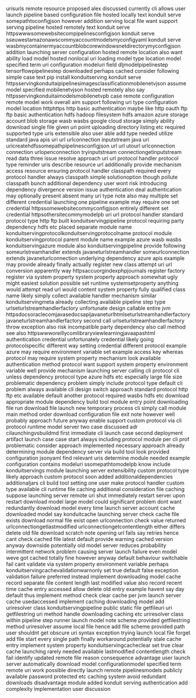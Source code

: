 urisurls remote resource proposed alex discussed currently cli allows user launch pipeline based configuration file hosted locally text konduit serve somepathtoconfigjson however addition serving local file want support serving pipeline hosted remotely text konduit serve httpswwwsomewebsitecompipelinesconfigjson konduit serve sseuwestamazonawscommyaccountmodelsmyconfigyaml konduit serve wasbmycontainermyaccountblobcorewindowsnetdirectorymyconfigjson addition launching server configuration hosted remote location also want ability load model hosted nonlocal uri loading model type location model specified term uri configuration modeluri field dljmodelpipelinestep tensorflowpipelinestep downloaded perhaps cached consider following simple case text pip install konduitserving konduit serve httpsservingkonduitaipipelinesimagesclassificationmobilenetvjson assume model specified mobilenetvjson hosted remotely also say httpsservingkonduitaimodelsmobilenetvpb case remote configuration remote model work overall aim support following uri type configuration model location httphttps http basic authentication maybe like http oauth ftp ftp basic authentication hdfs hadoop filesystem hdfs amazon azure storage account blob storage wasb wasbs google cloud storage simply ability download single file given uri point uploading directory listing etc required supported type uris extensible also user able add type needed utilize standard java apis uri url urlconnection inputstream java uri uricreatehdfssomepathpipelinesconfigjson url url utourl urlconnection connection urlopenconnection tryinputstream connectiongetinputstream read data three issue resolve approach uri url protocol handler protocol type reminder uris describe resource url additionally provide mechanism access resource ensuring protocol handler classpath required every protocol handler always classpath simple solutionoption though pollute classpath bunch additional dependency user wont risk introducing dependency divergence version issue authentication deal authentication may optionally present absent many uri type note also may multiple set different credential launching one pipeline example may require one set credential httpssomewebsitecommyconfigjson entirely different set credential httpsothersitecommymodelpb uri url protocol handler standard protocol type http ftp built konduitservingpipeline protocol requiring party dependency hdfs etc placed separate module name konduitservingprotocolkonduitservingprotocolname protocol module konduitservingprotocol parent module name example azure wasb wasbs konduitservingazure module also konduitservingpipeline provide following someurlstreamhandler extends javaneturlstreamhandler someurlconnection extends javaneturlconnection underlying dependency azure apis example may provide already finally actually register new class attempt uri url conversion apparently way httpsaccuorgindexphpjournals register factory register via system property system property approach somewhat ugly might easiest solution possible set runtime systemsetproperty anything would attempt read url would content system property fully qualified class name likely simply collect available handler mechanism similar konduitservingmeta already collecting available pipeline step type urlseturlstreamhandlerfactory unfortunate design callable entire jvm httpsdocsoraclecomjavasedocsapijavaneturlhtmlseturlstreamhandlerfactoryjavaneturlstreamhandlerfactory second call urlseturlstreamhandlerfactory throw exception also risk incompatible party dependency also call method see also httpswwworeillycomlibraryviewlearningjavaapashtml authentication credential unfortunately credential likely going protocolspecific different way setting credential different protocol example azure may require environment variable set example access key whereas protocol may require system property mechanism look available authentication method protocol want support system property environment variable well provide mechanism launching server calling cli protocol cli unless dependency protocol type azure hdfs etc especially large file size problematic dependency problem simply include protocol type default cli problem always available cli design switch approach standard protocol http ftp etc available default another protocol required wasbs hdfs etc download appropriate module dependency build tool module entry point downloading file run download file launch new temporary process cli simply call module main method order download configuration file exit note however well probably approach future anyway enable support custom protocol via cli protocol runtime model server two case discussed adr cilaunchingvsbuildmd first immediate cli launch case second deployment artifact launch case case start always including protocol module per cli prof problematic consider approach implemented necessary approach already determining module dependency server via build tool look provided configuration jsonyaml find relevant uris determine module needed example configuration contains modeluri ssomepathtomodelpb know include konduitservings module launching server extensibility custom protocol type likely approach custom protocol soon added additionaldependencies additionaljars cli build tool setting one user make protocol handler custom type available cli runtime file caching additional consideration file caching suppose launching server remote uri shut immediately restart server upon restart download model large model could significant problem dont want redundantly download model every time launch server account cache downloaded model say konduitcache launching server check cache file exists download normal file exist open urlconnection check value returned urlconnectiongetlastmodified urlconnectiongetcontentlength either differs delete old file download scratch note opening url fails say retries hence cant check cached file latest default provide warning cached version anyway downside potentially old model server reduces probability intermittent network problem causing server launch failure even model weve got cached totally fine however anyway default behaviour switchable fail cant validate via system property environment variable perhaps konduitservingcachevalidationwarnonly set true default false exception validation failure preferred instead implement downloading model cache record separate file content length last modified value also record recent time cache entry accessed allow delete old entry example havent say day default thus implement method check clear cache per jvm launch server cache usedaccessed implement caching downloading model add uriresolver class konduitservingpipeline public static file getfileuri uri getfilestring uri method handle downloading caching etc uriresolver class within pipeline step runner launch model note scheme provided getfilestring method uriresolver assume local file hence add file scheme provided path user shouldnt get obscure uri syntax exception trying launch local file forget add file start every single path finally workaround potentially stale cache entry implement system property konduitservingcacheclear set true clear cache launching rarely needed available lastmodified contentlength check fail identify updated remote file reason consequence advantage user launch server automatically download model configurationmodel specified term remote uri work possible directly launch remote pipelinesmodels publicly available password protected etc caching system avoid redundant downloads disadvantage module added konduit serving authentication add complexity implementation user discussion